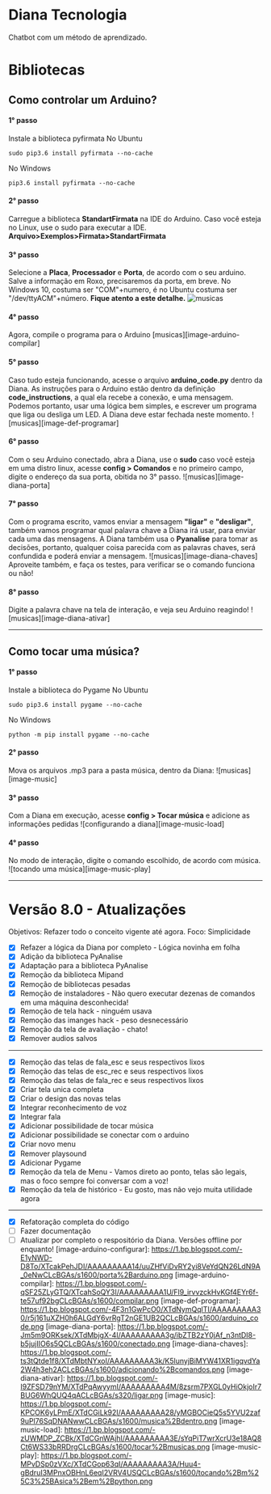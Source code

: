 # Diana Tecnologia
Chatbot com um método de aprendizado.

# Bibliotecas

## Como controlar um Arduino?
#### 1° passo
Instale a biblioteca pyfirmata
No Ubuntu  
```
sudo pip3.6 install pyfirmata --no-cache  
``` 

No Windows  
```
pip3.6 install pyfirmata --no-cache  
```

#### 2° passo
Carregue a biblioteca **StandartFirmata** na IDE do Arduino. Caso você esteja no Linux, use o sudo para executar a IDE. 
**Arquivo>Exemplos>Firmata>StandartFirmata**

#### 3° passo
Selecione a **Placa**, **Processador** e **Porta**, de acordo com o seu arduino. Salve a informação em Roxo, precisaremos da porta, em breve. No Windows 10, costuma ser  "COM"+numero, é no Ubuntu costuma ser "/dev/ttyACM"+número. **Fique atento a este detalhe.**
![musicas](image-arduino-configurar)

#### 4° passo
Agora, compile o programa para o Arduino
[musicas][image-arduino-compilar]

#### 5° passo
Caso tudo esteja funcionando, acesse o arquivo **arduino_code.py** dentro da Diana. As instruções para o Arduino estão dentro da definição **code_instructions**, a qual ela recebe a conexão, e uma mensagem. Podemos portanto, usar uma lógica bem simples, e escrever um programa que liga ou desliga um LED. A Diana deve estar fechada neste momento.
![musicas][image-def-programar]

#### 6° passo
Com o seu Arduino conectado, abra a Diana, use o **sudo** caso você esteja em uma distro linux, acesse **config > Comandos** e no primeiro campo, digite o endereço da sua porta, obitida no 3° passo. 
![musicas][image-diana-porta]

#### 7° passo
Com o programa escrito, vamos enviar a mensagem **"ligar"** e **"desligar"**, também vamos programar qual palavra chave a Diana irá usar, para enviar cada uma das mensagens. A Diana também usa o **Pyanalise** para tomar as decisões, portanto, qualquer coisa parecida com as palavras chaves, será confundida e poderá enviar a mensagem.
![musicas][image-diana-chaves]
Aproveite também, e faça os testes, para verificar se o comando funciona ou não!

#### 8° passo
Digite a palavra chave na tela de interação, e veja seu Arduino reagindo!
![musicas][image-diana-ativar]
- - - 

## Como tocar uma música? 
#### 1° passo
Instale a biblioteca do Pygame
No Ubuntu  
```
sudo pip3.6 install pygame --no-cache
```  

No Windows  
```
python -m pip install pygame --no-cache
```  
#### 2° passo 
Mova os arquivos .mp3 para a pasta música, dentro da Diana:
![musicas][image-music]

#### 3° passo 
Com a Diana em execução, acesse **config > Tocar música** e adicione as informações pedidas
![configurando a diana][image-music-load]

#### 4° passo 
No modo de interação, digite o comando escolhido, de acordo com música.
![tocando uma música][image-music-play] 
- - -

# Versão 8.0  - Atualizações
Objetivos: Refazer todo o conceito vigente até agora. Foco: Simplicidade	

- [X] Refazer a lógica da Diana por completo - Lógica novinha em folha	
- [X] Adição da biblioteca PyAnalise	
- [X] Adaptação para a biblioteca PyAnalise	
- [X] Remoção da biblioteca Mipand 	
- [X] Remoção de bibliotecas pesadas 	
- [X] Remoção de instaladores - Não quero executar dezenas de comandos em uma máquina desconhecida!	
- [X] Remoção de tela hack - ninguém usava	
- [X] Remoção das imanges hack - peso desnecessário	
- [X] Remoção da tela de avaliação - chato!	
- [X] Remover audios salvos	

- - - 	

- [X] Remoção das telas de fala_esc e seus respectivos lixos	
- [X] Remoção das telas de esc_rec e seus respectivos lixos	
- [X] Remoção das telas de fala_rec e seus respectivos lixos	
- [X] Criar tela unica completa	
- [X] Criar o design das novas telas	
- [X] Integrar reconhecimento de voz	
- [X] Integrar fala	
- [X] Adicionar possibilidade de tocar música	
- [X] Adicionar possibilidade se conectar com o arduino	
- [X] Criar novo menu	
- [X] Remover playsound
- [X] Adicionar Pygame
- [X] Remoção da tela de Menu - Vamos direto ao ponto, telas são legais, mas o foco sempre foi conversar com a voz!	
- [X] Remoção da tela de histórico - Eu gosto, mas não vejo muita utilidade agora	

- - - 	

- [X] Refatoração completa do código	
- [ ] Fazer documentação	
- [ ] Atualizar por completo o respositório da Diana. Versões offline por enquanto!
[image-arduino-configurar]: https://1.bp.blogspot.com/-E1yNWD-D8To/XTcakPehJDI/AAAAAAAAA14/uuZHfViDvRY2yi8VeYdQN26LdN9A_0eNwCLcBGAs/s1600/porta%2Barduino.png
[image-arduino-compilar]: https://1.bp.blogspot.com/-qSF25ZLyGTQ/XTcahSoQY3I/AAAAAAAAA1U/Fl9_irvvzckHvKGf4EYr6f-te57uf92bgCLcBGAs/s1600/compilar.png
[image-def-programar]: https://1.bp.blogspot.com/-4F3n1GwPcO0/XTdNymQqlTI/AAAAAAAAA30/r5j161uXZH0h6ALGdY6vrRgT2nGE1UB2QCLcBGAs/s1600/arduino_code.png
[image-diana-porta]: https://1.bp.blogspot.com/-Jm5m9ORKsek/XTdMbjgX-4I/AAAAAAAAA3g/ibZTB2zY0jAf_n3ntDI8-b5jujIIO6s5QCLcBGAs/s1600/conectado.png
[image-diana-chaves]: https://1.bp.blogspot.com/-ts3tQtde1f8/XTdMbtNYxoI/AAAAAAAAA3k/K5lunyjBiMYW41XR1igqvdYa2W4h3eh2ACLcBGAs/s1600/adicionando%2Bcomandos.png
[image-diana-ativar]: https://1.bp.blogspot.com/-I9ZFSD79nYM/XTdPqAwyymI/AAAAAAAAA4M/8zsrm7PXGL0yHiOkjoIr7BUG6WhQUQ4qACLcBGAs/s320/ligar.png
[image-music]: https://1.bp.blogspot.com/-KPCOK6yLPmE/XTdCGiLk92I/AAAAAAAAA28/yMGBOCieQ5s5YVU2zaf9uPl76SqDNANwwCLcBGAs/s1600/musica%2Bdentro.png
[image-music-load]: https://1.bp.blogspot.com/-zUWMDP_ZCBk/XTdCGnWAjhI/AAAAAAAAA3E/sYqPiT7wrXcrU3e18AQ8Ct6WS33bRRDrgCLcBGAs/s1600/tocar%2Bmusicas.png
[image-music-play]: https://1.bp.blogspot.com/-MPvDSp0zVXc/XTdCGop63qI/AAAAAAAAA3A/Huu4-gBdruI3MPnxOBHnL6eqI2VRV4USQCLcBGAs/s1600/tocando%2Bm%25C3%25BAsica%2Bem%2Bpython.png
